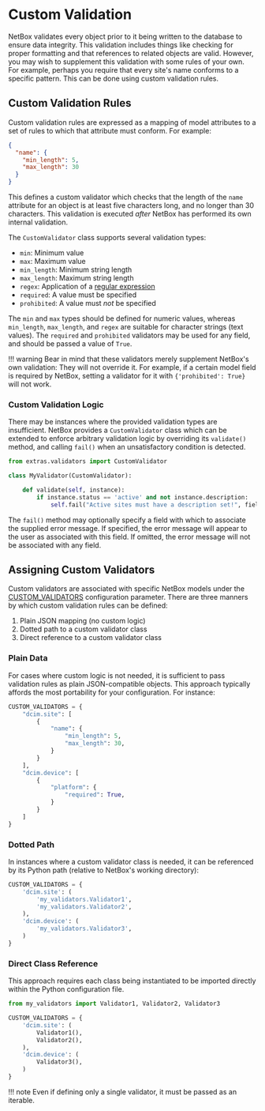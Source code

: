 # Custom Validation

NetBox validates every object prior to it being written to the database to ensure data integrity. This validation includes things like checking for proper formatting and that references to related objects are valid. However, you may wish to supplement this validation with some rules of your own. For example, perhaps you require that every site's name conforms to a specific pattern.  This can be done using custom validation rules.

## Custom Validation Rules

Custom validation rules are expressed as a mapping of model attributes to a set of rules to which that attribute must conform. For example:

```json
{
  "name": {
    "min_length": 5,
    "max_length": 30
  }
}
```

This defines a custom validator which checks that the length of the `name` attribute for an object is at least five characters long, and no longer than 30 characters. This validation is executed _after_ NetBox has performed its own internal validation.

The `CustomValidator` class supports several validation types:

* `min`: Minimum value
* `max`: Maximum value
* `min_length`: Minimum string length
* `max_length`: Maximum string length
* `regex`: Application of a [regular expression](https://en.wikipedia.org/wiki/Regular_expression)
* `required`: A value must be specified
* `prohibited`: A value must _not_ be specified

The `min` and `max` types should be defined for numeric values, whereas `min_length`, `max_length`, and `regex` are suitable for character strings (text values). The `required` and `prohibited` validators may be used for any field, and should be passed a value of `True`.

!!! warning
    Bear in mind that these validators merely supplement NetBox's own validation: They will not override it. For example, if a certain model field is required by NetBox, setting a validator for it with `{'prohibited': True}` will not work.

### Custom Validation Logic

There may be instances where the provided validation types are insufficient. NetBox provides a `CustomValidator` class which can be extended to enforce arbitrary validation logic by overriding its `validate()` method, and calling `fail()` when an unsatisfactory condition is detected.

```python
from extras.validators import CustomValidator

class MyValidator(CustomValidator):

    def validate(self, instance):
        if instance.status == 'active' and not instance.description:
            self.fail("Active sites must have a description set!", field='status')
```

The `fail()` method may optionally specify a field with which to associate the supplied error message. If specified, the error message will appear to the user as associated with this field. If omitted, the error message will not be associated with any field.

## Assigning Custom Validators

Custom validators are associated with specific NetBox models under the [CUSTOM_VALIDATORS](../configuration/data-validation.md#custom_validators) configuration parameter. There are three manners by which custom validation rules can be defined:

1. Plain JSON mapping (no custom logic)
2. Dotted path to a custom validator class
3. Direct reference to a custom validator class

### Plain Data

For cases where custom logic is not needed, it is sufficient to pass validation rules as plain JSON-compatible objects. This approach typically affords the most portability for your configuration. For instance:

```python
CUSTOM_VALIDATORS = {
    "dcim.site": [
        {
            "name": {
                "min_length": 5,
                "max_length": 30,
            }
        }
    ],
    "dcim.device": [
        {
            "platform": {
                "required": True,
            }
        }
    ]
}
```

### Dotted Path

In instances where a custom validator class is needed, it can be referenced by its Python path (relative to NetBox's working directory):

```python
CUSTOM_VALIDATORS = {
    'dcim.site': (
        'my_validators.Validator1',
        'my_validators.Validator2',
    ),
    'dcim.device': (
        'my_validators.Validator3',
    )
}
```

### Direct Class Reference

This approach requires each class being instantiated to be imported directly within the Python configuration file.

```python
from my_validators import Validator1, Validator2, Validator3

CUSTOM_VALIDATORS = {
    'dcim.site': (
        Validator1(),
        Validator2(),
    ),
    'dcim.device': (
        Validator3(),
    )
}
```

!!! note
    Even if defining only a single validator, it must be passed as an iterable.

